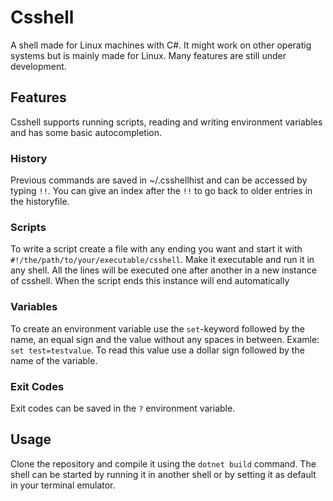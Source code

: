 # Csshell

A shell made for Linux machines with C#. It might work on other operatig systems but is mainly made for Linux. Many
features are still under development.

## Features

Csshell supports running scripts, reading and writing environment variables and has some basic autocompletion.

### History

Previous commands are saved in ~/.csshellhist and can be accessed by typing `!!`. You can give an index after the `!!`
to go back to older entries in the historyfile.

### Scripts

To write a script create a file with any ending you want and start it with `#!/the/path/to/your/executable/csshell`.
Make it executable and run it in any shell. All the lines will be executed one after another in a new instance of
csshell. When the script ends this instance will end automatically

### Variables

To create an environment variable use the `set`-keyword followed by the name, an equal sign and the value without any
spaces in between. Examle: `set test=testvalue`.
To read this value use a dollar sign followed by the name of the variable.

### Exit Codes

Exit codes can be saved in the `?` environment variable.

## Usage

Clone the repository and compile it using the `dotnet build` command. The shell can be started by running it in another
shell or by setting it as default in your terminal emulator.
